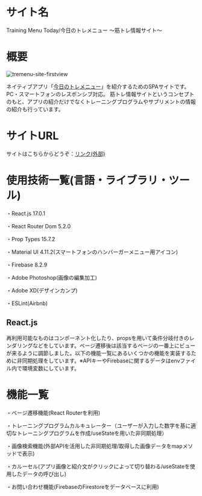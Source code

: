 サイト名
====

Training Menu Today/今日のトレメニュー ～筋トレ情報サイト～

概要
====

![tremenu-site-firstview](https://user-images.githubusercontent.com/68333078/113622055-6abe0c00-9697-11eb-9c14-6ecac0756763.png)

ネイティブアプリ「[今日のトレメニュー](https://play.google.com/store/apps/details?id=jp.AppCreate.TrainingLog)」を紹介するためのSPAサイトです。PC・スマートフォンのレスポンシブ対応。
筋トレ情報サイトというコンセプトのもと、アプリの紹介だけでなくトレーニングプログラムやサプリメントの情報の紹介も行っています。

サイトURL
====

サイトはこちらからどうぞ：[リンク(外部)](https://y-u-portfolio.netlify.app/)

使用技術一覧(言語・ライブラリ・ツール)
====

・React.js 17.0.1

・React Router Dom 5.2.0

・Prop Types 15.7.2

・Material UI 4.11.2(スマートフォンのハンバーガーメニュー用アイコン)

・Firebase 8.2.9

・Adobe Photoshop(画像の編集加工)

・Adobe XD(デザインカンプ)

・ESLint(Airbnb)

## React.js

再利用可能なものはコンポーネント化したり、propsを用いて条件分岐付きのレンダリングなどをしています。ページ遷移後は該当するページの一番上にビューが来るように調節しました。以下の機能一覧にあるいくつかの機能を実装するために非同期処理をしています。※APIキーやFirebaseに関するデータはenvファイル内で環境変数にしています。

機能一覧
====

・ページ遷移機能(React Routerを利用)

・トレーニングプログラムカルキュレーター（ユーザーが入力した数字を基に適切なトレーニングプログラムを作成/useStateを用いた非同期処理）

・画像検索機能(外部APIを活用した非同期処理/取得した画像データをmapメソッドで表示)

・カルーセル(アプリ画像と紹介文がクリックによって切り替わる/useStateを使用したデータの呼び出し)

・お問い合わせ機能(FirebaseのFirestoreをデータベースに利用)
